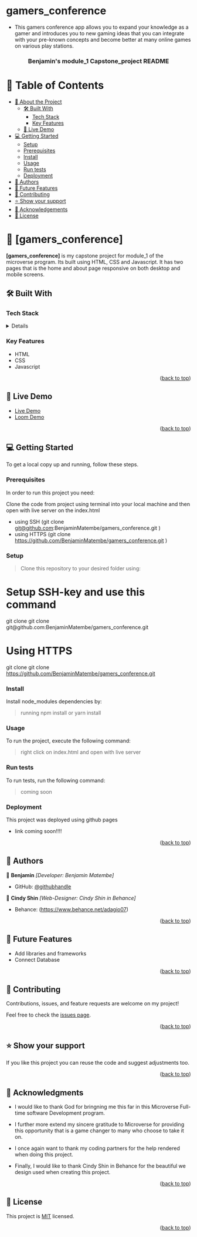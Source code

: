# gamers_conference
- This gamers conference app allows you to expand your knowledge as a gamer and introduces you to new gaming ideas that you can integrate with your pre-known concepts and become better at many online games on various play stations.


<a name="readme-top"></a>


<div align="center">
  

  <h3><b>Benjamin's module_1 Capstone_project README</b></h3>

</div>

<!-- TABLE OF CONTENTS -->

# 📗 Table of Contents

- [📖 About the Project](#about-project)
  - [🛠 Built With](#built-with)
    - [Tech Stack](#tech-stack)
    - [Key Features](#key-features)
  - [🚀 Live Demo](#live-demo)
- [💻 Getting Started](#getting-started)
  - [Setup](#setup)
  - [Prerequisites](#prerequisites)
  - [Install](#install)
  - [Usage](#usage)
  - [Run tests](#run-tests)
  - [Deployment](#triangular_flag_on_post-deployment)
- [👥 Authors](#authors)
- [🔭 Future Features](#future-features)
- [🤝 Contributing](#contributing)
- [⭐️ Show your support](#support)
- [🙏 Acknowledgements](#acknowledgements)
- [📝 License](#license)

<!-- PROJECT DESCRIPTION -->

# 📖 [gamers_conference] <a name="about-project"></a>



**[gamers_conference]** is my capstone project for module_1 of the microverse program. Its built using HTML, CSS and Javascript. It has two pages that is the home and about page responsive on both desktop and mobile screens.

## 🛠 Built With <a name="built-with"></a>

### Tech Stack <a name="tech-stack"></a>

<details>
  
  <ul>
    <li><a href="https://www.w3schools.com/html/">HTML</a></li>
    <li><a href="https://www.w3schools.com/css/">CSS</a></li>
    <li><a href="https://www.w3schools.com/css/">Javascript</a></li>
  </ul>
</details>


<!-- Features -->

### Key Features <a name="key-features"></a>



<ul>
    <li>HTML</li>
    <li>CSS</li>
    <li>Javascript</li>
  </ul>

<p align="right">(<a href="#readme-top">back to top</a>)</p>

<!-- LIVE DEMO -->

## 🚀 Live Demo <a name="live-demo"></a>


<ul>
    <li><a href="https://benjaminmatembe.github.io/Portfolio/">Live Demo</a></li>
    <li><a href="https://www.loom.com/share/af978cc61bdd4706b6da3917ae768fb6">Loom Demo</a></li>
    
  </ul>
  

<p align="right">(<a href="#readme-top">back to top</a>)</p>

<!-- GETTING STARTED -->

## 💻 Getting Started <a name="getting-started"></a>



To get a local copy up and running, follow these steps.

### Prerequisites

In order to run this project you need:


Clone the code from project using terminal into your local machine and then open with live server on the index.html

- using SSH (git clone git@github.com:BenjaminMatembe/gamers_conference.git )
- using HTTPS (git clone https://github.com/BenjaminMatembe/gamers_conference.git )


### Setup


>Clone this repository to your desired folder using:

 <h1>Setup SSH-key and use this command</h1>
 git clone git clone git@github.com:BenjaminMatembe/gamers_conference.git

 <h1>Using HTTPS</h1>

 git clone git clone https://github.com/BenjaminMatembe/gamers_conference.git




### Install

Install node_modules dependencies by:

>running npm install or yarn install

### Usage

To run the project, execute the following command:

>right click on index.html and open with live server

### Run tests

To run tests, run the following command:

>coming soon

### Deployment

This project was deployed using github pages

- link coming soon!!!!

<p align="right">(<a href="#readme-top">back to top</a>)</p>

<!-- AUTHORS -->

## 👥 Authors <a name="authors"></a>



👤 **Benjamin**
 *[Developer: Benjamin Matembe]*

- GitHub: [@githubhandle](https://github.com/BenjaminMatembe)


👤 **Cindy Shin**
 *[Web-Designer: Cindy Shin in Behance]*
 
 - Behance: (https://www.behance.net/adagio07)

<p align="right">(<a href="#readme-top">back to top</a>)</p>

<!-- FUTURE FEATURES -->

## 🔭 Future Features <a name="future-features"></a>


<ul>
    <li>Add libraries and frameworks</li>
    <li>Connect Database</li>
  </ul>

<p align="right">(<a href="#readme-top">back to top</a>)</p>

<!-- CONTRIBUTING -->

## 🤝 Contributing <a name="contributing"></a>

Contributions, issues, and feature requests are welcome on my project!

Feel free to check the [issues page](../../issues/).

<p align="right">(<a href="#readme-top">back to top</a>)</p>

<!-- SUPPORT -->

## ⭐️ Show your support <a name="support"></a>



If you like this project you can reuse the code and suggest adjustments too.

<p align="right">(<a href="#readme-top">back to top</a>)</p>

<!-- ACKNOWLEDGEMENTS -->

## 🙏 Acknowledgments <a name="acknowledgements"></a>

* I would like to thank God for bringning me this far in this Microverse Full-time software Development program.

* I further more extend my sincere gratitude to Microverse for providing this opportunity that is a game changer to many who choose to take it on.

* I once again want to thank my coding partners for the help rendered when doing this project.

* Finally, I would like to thank Cindy Shin in Behance for the beautiful we design used when creating this project.

<p align="right">(<a href="#readme-top">back to top</a>)</p>


<!-- LICENSE -->

## 📝 License <a name="license"></a>

This project is [MIT](coming.....sooon) licensed.



<p align="right">(<a href="#readme-top">back to top</a>)</p>

